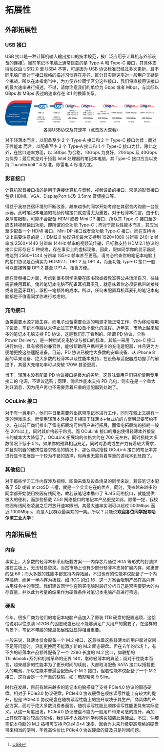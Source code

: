 # 拓展性

## 外部拓展性

### USB 接口

USB 接口是一种计算机输入输出接口的技术规范，被广泛应用于计算机与外部设备的连接[^23]。目前笔记本电脑上通常搭载的是 Type-A 和 Type-C 接口，其具体支持协议由 USB2.0 至 USB4 不等，可是因为 USB 协议标准已经过多次更新，且不同电脑厂商对于接口规格的描述习惯存在差异，区分其实际速率对一般用户无疑是个挑战。所以在本指南当中，为方便各位同学区分这些接口，我们将直接用该接口的最大速率进行描述。不过，请你注意我们的单位为 Gbps 或者 Mbps，与实际以 GBps 和 MBps 表述的速率存在 8:1 的换算关系。

<div style="margin: 0 auto; text-align: center; width: 100%"><img src="./assets/USB_2022_September_naming_scheme.svg" />各类USB协议及其速率（点击放大查看）</div>

对于轻薄本而言，以配备至少 2 个 Type-A 接口和 2 个 Type-C 接口为佳；而对于性能本 而言，以配备至少 3 个 Type-A 接口和 1 个 Type-C 接口为佳。除此之外，在接口速率方面，以 5Gbps 为合格，10Gbps 为良好，20Gbps 及 40Gbps 为优秀；最后就是对于搭载 Intel 处理器的笔记本电脑，其 Type-C 接口应当以支持 Thunderbolt™ 4 标准，即雷电 4 标准为宜。

### 影音接口

计算机影音接口指的是用于连接计算机与音频、视频设备的接口，常见的影音接口包括 HDMI、VGA、DisplayPort 以及 3.5mm 音频接口等。

得益于我校住宿环境的不断改善，越来越多的同学开始考虑在其宿舍内购置一台显示器，此时笔记本电脑的视频传输接口就变得尤为重要。对于轻薄本而言，由于机身厚度限制，可能不会配备 HDMI 或者 Mini DP 接口，所以其 Type-C 接口至少应支持视频输出功能，即所谓的全功能 Type-C；而对于那些性能本而言，其应当至少配备一个 HDMI 接口、Mini DP 接口或者全功能 Type-C 接口。而在支持协议上需要注意的是：HDMI2.0 协议只能最大支持到 1920\*1080 分辨率 240Hz 帧率或 2560\*1440 分辨率 144Hz 帧率的视频流传输，且标称支持 HDMI2.1 协议的接口实际存在 5 种规格，存在事实上的虚标现象。因此，假如同学你的显示器规格达到 2560\*1444 分辨率 165Hz 帧率甚至更高，请务必检查你的笔记本电脑上的接口协议是否确实为 HDMI2.1、DP1.2 及 DP1.4，而全功能 Type-C 接口一般可以直接转接 DP1.2 甚至 DP1.4，相当方便。

而在音频接口方面，考虑到很多同学需要在图书馆或者教室等公共场所自习，往往需要使用耳机。倘若笔记本电脑不配备耳机耳麦孔，就意味着你必须要携带转接线或者是蓝牙耳机，承担一笔额外的成本。所以，任何未配置耳机耳麦孔的笔记本电脑都是不值得同学你进行考虑的。

### 充电接口

鱼类需要水源才能生存，而电子设备需要合适的电源才能正常工作，作为移动端电子设备，笔记本电脑从未停止过其充电设备小型化的进程。近年来，市场上越来越多的笔记本电脑支持 PD 协议，这是我们乐于看到的。所谓 PD 协议，全称 Power Delivery，是一种新式充电协议与接口的标准，其统一采用 Type-C 接口进行供电，具有极强的兼容性，能够帮助用户携带更少的充电适配器，并且更为方便地更换这些适配设备。目前，PD 协议已被绝大多数的安卓设备、从 iPhone 8 起的苹果设备、绝大多数的轻薄本以及性能本支持，在设备与适配器成功握手的前提下，其最大充电功率可以突破 170W 甚至更高。

当下，轻薄本没有配备 PD 协议接口是极大的劣势，这意味着用户们只能使用专用接口的 电源，不建议选购；同理，倘若性能本支持 PD 充电，则实在是一个重大利好消息，因为用户再也不需要背着斤重的适配器到处跑了。

### OCuLink 接口

对于有一类用户，他们平日里需要外出携带笔记本进行工作，同时在晚上又拥有一定的游戏需求，而使用轻薄本外接显卡相较于轻薄本+台式机的方案明显要节约不少。在以前厂商们推出了雷电拓展坞可供用户进行拓展，而雷电拓展坞的损耗一般在 20%以上，同时其价格较于昂贵。而 OCuLink 接口的推出使得轻薄本外接显卡的成本大大降低了，OCuLink 拓展坞的价格大约在 700 元左右，同时损耗大多数情况下低于 5%。如果你的预算相当充足，同时对游戏或生产力有着较大需求，并且对机器的便携性要求较高的情况下，那么购买搭载 OCuLink 接口的笔记本并进行显卡拓展是一个较为不错的选择，你再也无需背着厚重的游戏本到处跑了。

### 其他接口

对于那些学习工作内容涉及视频、图像采集及设备烧录的同学来说，若该笔记本配备了 SD 或者 microSD 卡槽，就是一个实实在在的优点。同时，我校越来越多的同学都开始使用校园有线网络，故若该笔记本携带了 RJ45 网络接口，就能提供极大的便利，而那些搭载 2.5G 网络接口的笔记本产品更是如此。顺带一提，我校校园有线网络凌晨之后将放开速率限制，其最大速率实测可以超过 500Mbps 逼近 1000Mbps，真是人民群众最喜欢的一集。所以？只能说**欢迎各位同学报考哈尔滨工业大学！**

## 内部拓展性

### 内存

事实上，大多数的轻薄本都采用板载方案——内存芯片通过 BGA 等形式的封装焊接在主板上，无法轻易更换。当然市场上也有少部分轻薄本支持扩展内存，如惠普的战 66；而大多数的性能本都支持内存拓展，不过也有的性能本仅配备了一个内存插槽，而另一半内存为板载，如 ROG 的幻 16，这一方案会限制产品在高内存占用任务中的表现。我们建议同学你在购买电脑时最好分析自己是否需要更大的内存容量，并以此为考量的结果作为硬性条件对笔记本电脑产品进行筛选。

### 硬盘

今年，很多厂商为他们的笔记本电脑产品加入了原装 1TB 硬盘的配置选项，这恰恰说明以往原装 512GB 的固态硬盘已经不能够满足广大用户的需要了，在这样的背景下，笔记本电脑的硬盘拓展性就显得相当重要。

一般来说，轻薄本仅会配备一个 M.2 接口，这意味着这些轻薄本的用户面对空间不足等问题时，只能更换而不能添加新的 M.2 固态硬盘。但在去年的市场上，有不少的轻薄本产品额外配备了一个 2280 长度的 M.2 接口，如联想的 Thinkbook+系列和机械革命的无界 14X，堪称轻薄本的典范；而对于性能本而言，越来越多的性能本为了更长时间的续航，大都取消配备 SATA 接口以搭载更大的电池，所以性能本普遍会配备两个 M.2 接口，但若性能本仅配备了一个 M.2 接口，这将会是一个严重的缺陷，如：暗影精灵 9 Slim。

时代在发展，目前有越来越多的笔记本电脑搭载了支持 PCIe4.0 协议的固态硬盘。相对于 PCIe3.0 协议硬盘，PCIe4.0 协议硬盘在顺序读写性能上有较大的提升，但是 PCIe4.0 协议硬盘在随机读写性能上的提升取决于其生产厂商具体的产品方案，而对于绝大多数消费者而言，随机读写性能比顺序读写性能更具有实际意义。从这一角度出发，PCIe4.0 协议硬盘不能为一般用户带来可感的提升，再加上其现在相对较高的价格，我们并不太推荐同学你购买加装此类硬盘。不过，倘若笔记本电脑的 M.2 插槽可支持 PCIe4.0\*4 速率，就会为未来升级更高规格的硬盘带来相当的便利，毕竟高性价比 PCIe4.0 协议硬盘的普及只是时间问题。

[^23]: [USB](https://en.wikipedia.org/wiki/USB)
